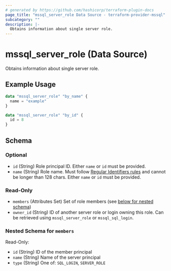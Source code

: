 ```yaml
---
# generated by https://github.com/hashicorp/terraform-plugin-docs
page_title: "mssql_server_role Data Source - terraform-provider-mssql"
subcategory: ""
description: |-
  Obtains information about single server role.
---
```


# mssql_server_role (Data Source)

Obtains information about single server role.

## Example Usage

```terraform
data "mssql_server_role" "by_name" {
  name = "example"
}

data "mssql_server_role" "by_id" {
  id = 8
}
```

<!-- schema generated by tfplugindocs -->
## Schema

### Optional

- `id` (String) Role principal ID. Either `name` or `id` must be provided.
- `name` (String) Role name. Must follow [Regular Identifiers rules](https://docs.microsoft.com/en-us/sql/relational-databases/databases/database-identifiers#rules-for-regular-identifiers) and cannot be longer than 128 chars. Either `name` or `id` must be provided.

### Read-Only

- `members` (Attributes Set) Set of role members (see [below for nested schema](#nestedatt--members))
- `owner_id` (String) ID of another server role or login owning this role. Can be retrieved using `mssql_server_role` or `mssql_sql_login`.

<a id="nestedatt--members"></a>
### Nested Schema for `members`

Read-Only:

- `id` (String) ID of the member principal
- `name` (String) Name of the server principal
- `type` (String) One of: `SQL_LOGIN`, `SERVER_ROLE`
